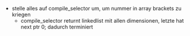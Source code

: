 * stelle alles auf compile_selector um, um nummer in array brackets zu kriegen
    * compile_selector returnt linkedlist mit allen dimensionen, letzte hat next ptr 0; dadurch terminiert


